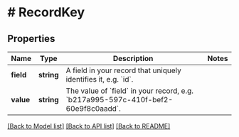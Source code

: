 # # RecordKey

## Properties

| Name      | Type       | Description                                                                                           | Notes |
| --------- | ---------- | ----------------------------------------------------------------------------------------------------- | ----- |
| **field** | **string** | A field in your record that uniquely identifies it, e.g. &#x60;id&#x60;.                              |
| **value** | **string** | The value of &#x60;field&#x60; in your record, e.g. &#x60;b217a995-597c-410f-bef2-60e9f8c0aadd&#x60;. |

[[Back to Model list]](../../README.md#models) [[Back to API list]](../../README.md#endpoints) [[Back to README]](../../README.md)
